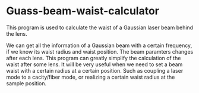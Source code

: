 # Guass-beam-waist-calculator

This program is used to calculate the waist of a Gaussian laser beam behind the lens.

We can get all the information of a Gaussian beam with a certain frequency, if we know its waist radius and waist position.
The beam paramters changes after each lens.
This program can greatly simplify the calculation of the waist after some lens.
It will be very useful when we need to set a beam waist with a certain radius at a certain position.
Such as coupling a laser mode to a cacity/fiber mode, or realizing a certain waist radius at the sample position.
